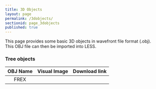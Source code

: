 ```yaml
---
title: 3D Objects
layout: page
permalink: /3dobjects/
sectionid: page_3dobjects
published: true
---
```


This page provides some basic 3D objects in wavefront file format (.obj). This OBJ file can then be imported into LESS.

### Tree objects

|OBJ Name|Visual Image|Download link|
|:------:|:------:|:------:|
|FREX|||
